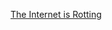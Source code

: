 

[The Internet is Rotting](https://www.theatlantic.com/technology/archive/2021/06/the-internet-is-a-collective-hallucination/619320/)
